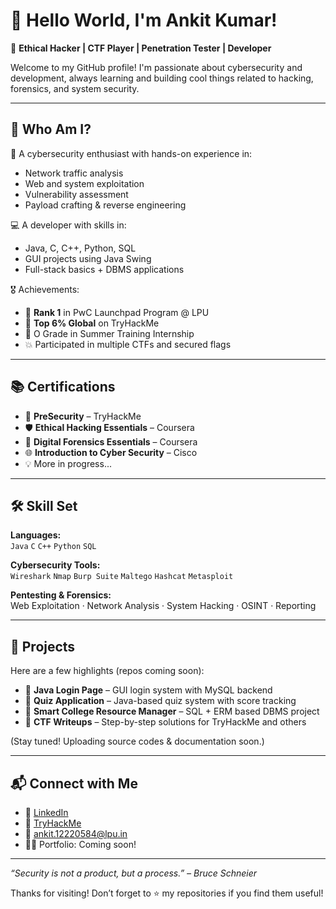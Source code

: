 # 👋 Hello World, I'm Ankit Kumar!

🔐 **Ethical Hacker | CTF Player | Penetration Tester | Developer**

Welcome to my GitHub profile! I'm passionate about cybersecurity and development, always learning and building cool things related to hacking, forensics, and system security.

---

## 💼 Who Am I?

🎯 A cybersecurity enthusiast with hands-on experience in:
- Network traffic analysis
- Web and system exploitation
- Vulnerability assessment
- Payload crafting & reverse engineering

💻 A developer with skills in:
- Java, C, C++, Python, SQL
- GUI projects using Java Swing
- Full-stack basics + DBMS applications

🎖️ Achievements:
- 🥇 **Rank 1** in PwC Launchpad Program @ LPU
- 🏅 **Top 6% Global** on TryHackMe
- 🌟 O Grade in Summer Training Internship
- 💥 Participated in multiple CTFs and secured flags

---

## 📚 Certifications
- 🧠 **PreSecurity** – TryHackMe  
- 🛡️ **Ethical Hacking Essentials** – Coursera  
- 🔐 **Digital Forensics Essentials** – Coursera  
- 🌐 **Introduction to Cyber Security** – Cisco  
- 💡 More in progress...

---

## 🛠️ Skill Set

**Languages:**  
`Java` `C` `C++` `Python` `SQL`

**Cybersecurity Tools:**  
`Wireshark` `Nmap` `Burp Suite` `Maltego` `Hashcat` `Metasploit`

**Pentesting & Forensics:**  
Web Exploitation · Network Analysis · System Hacking · OSINT · Reporting

---

## 🚀 Projects

Here are a few highlights (repos coming soon):

- 🔑 **Java Login Page** – GUI login system with MySQL backend  
- 🧠 **Quiz Application** – Java-based quiz system with score tracking  
- 🏫 **Smart College Resource Manager** – SQL + ERM based DBMS project  
- 📁 **CTF Writeups** – Step-by-step solutions for TryHackMe and others  

(Stay tuned! Uploading source codes & documentation soon.)

---

## 📬 Connect with Me

- 🔗 [LinkedIn](https://www.linkedin.com/in/ankit-kumar3108)  
- 🔗 [TryHackMe](https://tryhackme.com/p/Ankit31)  
- 💌 ankit.12220584@lpu.in  
- 🧑‍💻 Portfolio: Coming soon!

---

_“Security is not a product, but a process.” – Bruce Schneier_

Thanks for visiting! Don’t forget to ⭐ my repositories if you find them useful!
